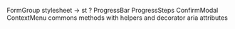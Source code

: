 FormGroup
stylesheet -> st ?
ProgressBar
ProgressSteps
ConfirmModal
ContextMenu
commons methods with helpers and decorator
aria attributes
